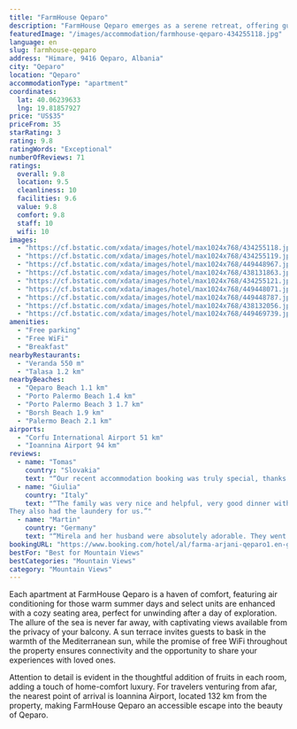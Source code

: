 ```yaml
---
title: "FarmHouse Qeparo"
description: "FarmHouse Qeparo emerges as a serene retreat, offering guests a picturesque stay with its stunning mountain views and meticulously maintained garden."
featuredImage: "/images/accommodation/farmhouse-qeparo-434255118.jpg"
language: en
slug: farmhouse-qeparo
address: "Himare, 9416 Qeparo, Albania"
city: "Qeparo"
location: "Qeparo"
accommodationType: "apartment"
coordinates:
  lat: 40.06239633
  lng: 19.81857927
price: "US$35"
priceFrom: 35
starRating: 3
rating: 9.8
ratingWords: "Exceptional"
numberOfReviews: 71
ratings:
  overall: 9.8
  location: 9.5
  cleanliness: 10
  facilities: 9.6
  value: 9.8
  comfort: 9.8
  staff: 10
  wifi: 10
images:
  - "https://cf.bstatic.com/xdata/images/hotel/max1024x768/434255118.jpg?k=6dc6ee696aa3e1f3f343c2068710e6f9406c5612fa9dc89c4a8f21ac35a9da3f&o=&hp=1"
  - "https://cf.bstatic.com/xdata/images/hotel/max1024x768/434255119.jpg?k=3c3baa7b91bc9d118d00ae3638c2683f79ceb0d6905307dcf71dd5df99aab977&o=&hp=1"
  - "https://cf.bstatic.com/xdata/images/hotel/max1024x768/449448967.jpg?k=cfce168edaaba1ec0acd215608bcc3a45467781c9d9117158da34db0f894c3fb&o=&hp=1"
  - "https://cf.bstatic.com/xdata/images/hotel/max1024x768/438131863.jpg?k=c8f63184e4090231ab64d53bf04d1d9d72ba1195f2929dc68e4fca517df0c962&o=&hp=1"
  - "https://cf.bstatic.com/xdata/images/hotel/max1024x768/434255121.jpg?k=e4c545517741033e0bc508cddaf28a24ff5cd229d49bba83b40203bf768cea84&o=&hp=1"
  - "https://cf.bstatic.com/xdata/images/hotel/max1024x768/449448071.jpg?k=d9b9e47d655edfb1116f5bd76cb297b24ec16c718678a650c150e6cced19dd11&o=&hp=1"
  - "https://cf.bstatic.com/xdata/images/hotel/max1024x768/449448787.jpg?k=793cc6d8edb2a506b8deb0a84985c4843ed119243e263268d5ab5d5f5d8de2d1&o=&hp=1"
  - "https://cf.bstatic.com/xdata/images/hotel/max1024x768/438132056.jpg?k=1180f5893229ea1a8ef873e32ed19f515dc2578474654b903abb466aca8d22a7&o=&hp=1"
  - "https://cf.bstatic.com/xdata/images/hotel/max1024x768/449469739.jpg?k=52d1235d32256f52a736b94bc650f169a6f2d0d0797bc798e1579b9bb39177f1&o=&hp=1"
amenities:
  - "Free parking"
  - "Free WiFi"
  - "Breakfast"
nearbyRestaurants:
  - "Veranda 550 m"
  - "Talasa 1.2 km"
nearbyBeaches:
  - "Qeparo Beach 1.1 km"
  - "Porto Palermo Beach 1.4 km"
  - "Porto Palermo Beach 3 1.7 km"
  - "Borsh Beach 1.9 km"
  - "Palermo Beach 2.1 km"
airports:
  - "Corfu International Airport 51 km"
  - "Ioannina Airport 94 km"
reviews:
  - name: "Tomas"
    country: "Slovakia"
    text: "“Our recent accommodation booking was truly special, thanks in large part to the incredibly gracious female owner of the house. Despite the language barrier, her warmth and hospitality shone through. She prepared the most delicious breakfasts that...”"
  - name: "Giulia"
    country: "Italy"
    text: "“The family was very nice and helpful, very good dinner with local product, comfortable and clean rooms.
They also had the laundery for us.”"
  - name: "Martin"
    country: "Germany"
    text: "“Mirela and her husband were absolutely adorable. They went out of their way to make our stay as perfect as it could possibly be. The breakfast was great and we got to experience different Albanian classics each day. It’s the perfect spot if you...”"
bookingURL: "https://www.booking.com/hotel/al/farma-arjani-qeparo1.en-gb.html?aid=8035640"
bestFor: "Best for Mountain Views"
bestCategories: "Mountain Views"
category: "Mountain Views"
---
```


Each apartment at FarmHouse Qeparo is a haven of comfort, featuring air conditioning for those warm summer days and select units are enhanced with a cozy seating area, perfect for unwinding after a day of exploration. The allure of the sea is never far away, with captivating views available from the privacy of your balcony. A sun terrace invites guests to bask in the warmth of the Mediterranean sun, while the promise of free WiFi throughout the property ensures connectivity and the opportunity to share your experiences with loved ones.

Attention to detail is evident in the thoughtful addition of fruits in each room, adding a touch of home-comfort luxury. For travelers venturing from afar, the nearest point of arrival is Ioannina Airport, located 132 km from the property, making FarmHouse Qeparo an accessible escape into the beauty of Qeparo.